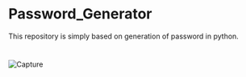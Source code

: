 # Password_Generator
This repository is simply based on generation of password in python.
 #
 ![Capture](https://user-images.githubusercontent.com/57788019/118182600-d5145a00-b456-11eb-802b-d9b7b0ea811e.PNG)
